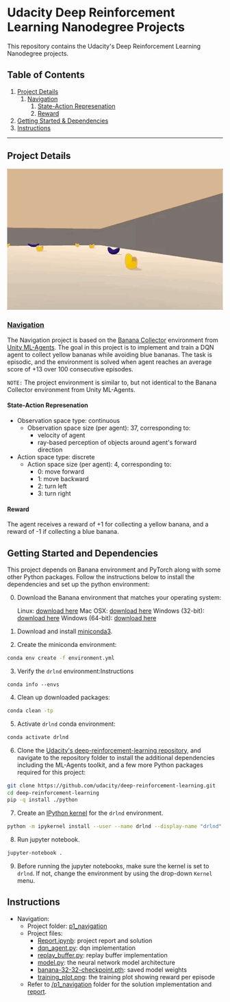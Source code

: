 # Udacity Deep Reinforcement Learning Nanodegree Projects
 
This repository contains the Udacity's Deep Reinforcement Learning Nanodegree projects.

## Table of Contents

1. [Project Details](#project-details)
    1. [Navigation](#navigation)
        1. [State-Action Represenation](#state-action-represenation)
        1. [Reward](#Reward)
1. [Getting Started & Dependencies](#getting-started-and-dependencies)
1. [Instructions](#instructions)

---

## Project Details

![banana-collector](./doc/gif/banana-collector.gif)

### [Navigation](./p1_navigation/Report.ipynb)

The Navigation project is based on the [Banana Collector](https://github.com/Unity-Technologies/ml-agents/blob/master/docs/Learning-Environment-Examples.md#banana-collector) environment from [Unity ML-Agents](https://github.com/Unity-Technologies/ml-agents). The goal in this project is to implement and train a DQN agent to collect yellow bananas while avoiding blue bananas. The task is episodic, and the environment is solved when agent reaches an average score of +13 over 100 consecutive episodes.

`NOTE:` The project environment is similar to, but not identical to the Banana Collector environment from Unity ML-Agents.

#### State-Action Represenation

- Observation space type: continuous
    - Observation space size (per agent): 37, corresponding to:
        - velocity of agent
        - ray-based perception of objects around agent's forward direction
- Action space type: discrete
    - Action space size (per agent): 4, corresponding to:
        - 0: move forward
        - 1: move backward
        - 2: turn left
        - 3: turn right
        
#### Reward

The agent receives a reward of +1 for collecting a yellow banana, and a reward of -1 if collecting a blue banana.

## Getting Started and Dependencies

This project depends on Banana environment and PyTorch along with some other Python packages. Follow the instructions below to install the dependencies and set up the python environment:

0. Download the Banana environment that matches your operating system:

    Linux: [download here](https://s3-us-west-1.amazonaws.com/udacity-drlnd/P1/Banana/Banana_Linux.zip)
    Mac OSX: [download here](https://s3-us-west-1.amazonaws.com/udacity-drlnd/P1/Banana/Banana.app.zip)
    Windows (32-bit): [download here](https://s3-us-west-1.amazonaws.com/udacity-drlnd/P1/Banana/Banana_Windows_x86.zip)
    Windows (64-bit): [download here](https://s3-us-west-1.amazonaws.com/udacity-drlnd/P1/Banana/Banana_Windows_x86_64.zip)

1. Download and install [miniconda3](https://conda.io/miniconda.html).
2. Create the miniconda environment:
```bash
conda env create -f environment.yml
```
3. Verify the `drlnd` environment:Instructions
```bahs
conda info --envs
```
4. Clean up downloaded packages:
```bash
conda clean -tp
```
5. Activate `drlnd` conda environment:
```bash
conda activate drlnd
```
6. Clone the [Udacity's deep-reinforcement-learning repository](https://github.com/udacity/deep-reinforcement-learning), and navigate to the repository folder to install the additional dependencies including the ML-Agents toolkit, and a few more Python packages required for this project:
```bash
git clone https://github.com/udacity/deep-reinforcement-learning.git
cd deep-reinforcement-learning
pip -q install ./python
```
7. Create an [IPython kernel](http://ipython.readthedocs.io/en/stable/install/kernel_install.html) for the `drlnd` environment.  
```bash
python -m ipykernel install --user --name drlnd --display-name "drlnd"
```
8. Run jupyter notebook.
```bash
jupyter-notebook .
```
9. Before running the jupyter notebooks, make sure the kernel is set to `drlnd`. If not, change the environment by using the drop-down `Kernel` menu. 

## Instructions

- Navigation:
    - Project folder: [p1_navigation](./p1_navigation)
    - Project files:
        - [Report.ipynb](./p1_navigation/Report.ipynb): project report and solution
        - [dqn_agent.py](./p1_navigation/dqn_agent.py): dqn implementation
        - [replay_buffer.py](./p1_navigation/replay_buffer.py): replay buffer implementation
        - [model.py](./p1_navigation/model.py): the neural network model architecture
        - [banana-32-32-checkpoint.pth](./p1_navigation/banana-32-32-checkpoint.pth): saved model weights
        - [training_plot.png](./p1_navigation/training_plot.png): the training plot showing reward per episode
    - Refer to [/p1_navigation](./p1_navigation) folder for the solution implementation and [report](./p1_navigation/Report.ipynb). 

